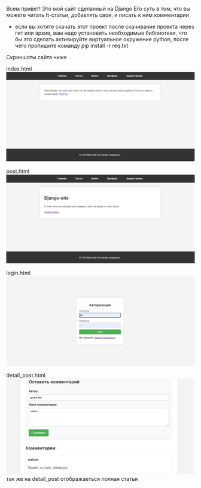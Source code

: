 Всем привет!
Это мой сайт сделанный на Django
Его суть в том, что вы можете читать It-статьи, добавлять свои, и писать к ним комментарии

- если вы хотите скачать этот проект
после скачивание проекта через гит или архив, вам надо установить необходимые библиотеки, что бы это сделать активируйте виртуальное окружение python, после чего пропишите команду pip install -r req.txt

Скриншоты сайта ниже

index.html
![image](images-site-for-github-README-not-use-on-site/index.png)

post.html
![image](images-site-for-github-README-not-use-on-site/post.png)

login.html
![image](images-site-for-github-README-not-use-on-site/login.png)

detail_post.html
![image](images-site-for-github-README-not-use-on-site/comment.png)
так же на detail_post отображаеться полная статья
